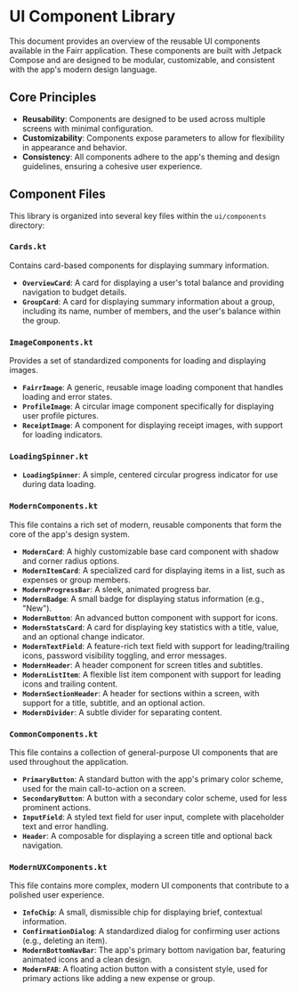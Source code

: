 # UI Component Library

This document provides an overview of the reusable UI components available in the Fairr application. These components are built with Jetpack Compose and are designed to be modular, customizable, and consistent with the app's modern design language.

## Core Principles

- **Reusability**: Components are designed to be used across multiple screens with minimal configuration.
- **Customizability**: Components expose parameters to allow for flexibility in appearance and behavior.
- **Consistency**: All components adhere to the app's theming and design guidelines, ensuring a cohesive user experience.

## Component Files

This library is organized into several key files within the `ui/components` directory:

### `Cards.kt`

Contains card-based components for displaying summary information.

- **`OverviewCard`**: A card for displaying a user's total balance and providing navigation to budget details.
- **`GroupCard`**: A card for displaying summary information about a group, including its name, number of members, and the user's balance within the group.

### `ImageComponents.kt`

Provides a set of standardized components for loading and displaying images.

- **`FairrImage`**: A generic, reusable image loading component that handles loading and error states.
- **`ProfileImage`**: A circular image component specifically for displaying user profile pictures.
- **`ReceiptImage`**: A component for displaying receipt images, with support for loading indicators.

### `LoadingSpinner.kt`

- **`LoadingSpinner`**: A simple, centered circular progress indicator for use during data loading.

### `ModernComponents.kt`

This file contains a rich set of modern, reusable components that form the core of the app's design system.

- **`ModernCard`**: A highly customizable base card component with shadow and corner radius options.
- **`ModernItemCard`**: A specialized card for displaying items in a list, such as expenses or group members.
- **`ModernProgressBar`**: A sleek, animated progress bar.
- **`ModernBadge`**: A small badge for displaying status information (e.g., "New").
- **`ModernButton`**: An advanced button component with support for icons.
- **`ModernStatsCard`**: A card for displaying key statistics with a title, value, and an optional change indicator.
- **`ModernTextField`**: A feature-rich text field with support for leading/trailing icons, password visibility toggling, and error messages.
- **`ModernHeader`**: A header component for screen titles and subtitles.
- **`ModernListItem`**: A flexible list item component with support for leading icons and trailing content.
- **`ModernSectionHeader`**: A header for sections within a screen, with support for a title, subtitle, and an optional action.
- **`ModernDivider`**: A subtle divider for separating content.

### `CommonComponents.kt`

This file contains a collection of general-purpose UI components that are used throughout the application.

- **`PrimaryButton`**: A standard button with the app's primary color scheme, used for the main call-to-action on a screen.
- **`SecondaryButton`**: A button with a secondary color scheme, used for less prominent actions.
- **`InputField`**: A styled text field for user input, complete with placeholder text and error handling.
- **`Header`**: A composable for displaying a screen title and optional back navigation.

### `ModernUXComponents.kt`

This file contains more complex, modern UI components that contribute to a polished user experience.

- **`InfoChip`**: A small, dismissible chip for displaying brief, contextual information.
- **`ConfirmationDialog`**: A standardized dialog for confirming user actions (e.g., deleting an item).
- **`ModernBottomNavBar`**: The app's primary bottom navigation bar, featuring animated icons and a clean design.
- **`ModernFAB`**: A floating action button with a consistent style, used for primary actions like adding a new expense or group.
